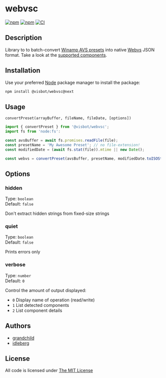 # webvsc

[![npm](https://flat.badgen.net/npm/license/@visbot/webvsc)](https://www.npmjs.org/package/@visbot/webvsc)
[![npm](https://flat.badgen.net/npm/v/@visbot/webvsc)](https://www.npmjs.org/package/@visbot/webvsc)
[![CI](https://img.shields.io/github/actions/workflow/status/grandchild/AVS-File-Decoder/tests.yml?style=flat-square)](https://github.com/grandchild/AVS-File-Decoder/actions)

## Description

Library to to batch-convert [Winamp AVS presets](https://www.wikiwand.com/en/Advanced_Visualization_Studio) into native [Webvs](https://github.com/azeem/webvs) JSON format. Take a look at the [supported components](doc/components.md).

## Installation

Use your preferred [Node](https://nodejs.org) package manager to install the package:

```sh
npm install @visbot/webvsc@next
```

## Usage

`convertPreset(arrayBuffer, fileName, fileDate, [options])`

```js
import { convertPreset } from '@visbot/webvsc';
import fs from 'node:fs':

const avsBuffer = await fs.promises.readFile(file);
const presetName = 'My Awesome Preset'; // no file-extension!
const modifiedDate = (await fs.stat(file)).mtime || new Date();

const webvs = convertPreset(avsBuffer, presetName, modifiedDate.toISOString());
```

## Options

### hidden

Type: `boolean`  
Default: `false`  

Don't extract hidden strings from fixed-size strings

### quiet

Type: `boolean`  
Default: `false`  

Prints errors only

### verbose

Type: `number`  
Default: `0`  

Control the amount of output displayed:

* `0` Display name of operation (read/write)
* `1` List detected components
* `2` List component details

## Authors

* [grandchild](https://github.com/grandchild)
* [idleberg](https://github.com/idleberg)

## License

All code is licensed under [The MIT License](http://opensource.org/licenses/MIT)
